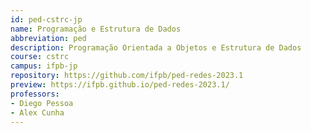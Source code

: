 ```yaml
---
id: ped-cstrc-jp
name: Programação e Estrutura de Dados
abbreviation: ped
description: Programação Orientada a Objetos e Estrutura de Dados
course: cstrc
campus: ifpb-jp
repository: https://github.com/ifpb/ped-redes-2023.1
preview: https://ifpb.github.io/ped-redes-2023.1/
professors:
- Diego Pessoa
- Alex Cunha
---
```

